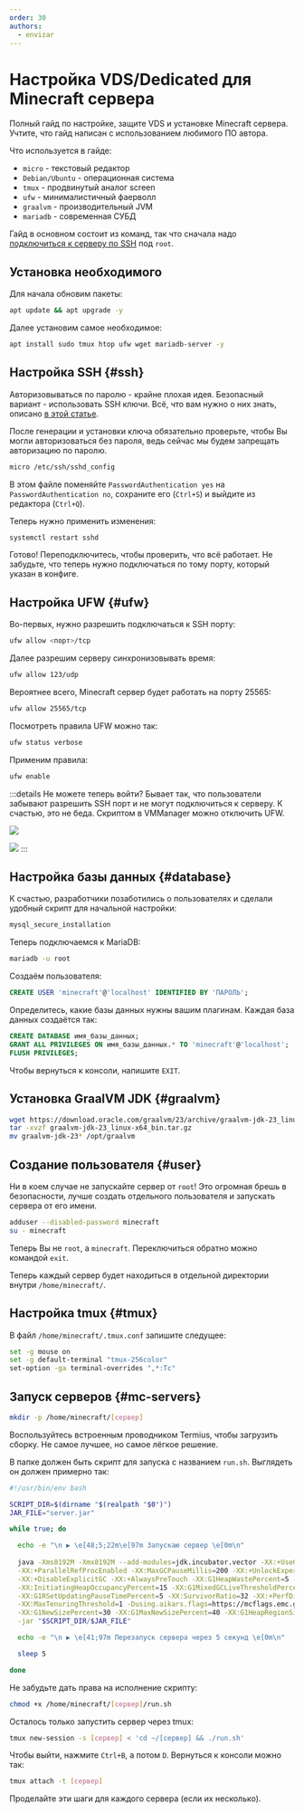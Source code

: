 ```yaml
---
order: 30
authors:
  - envizar
---
```


# Настройка VDS/Dedicated для Minecraft сервера

Полный гайд по настройке, защите VDS и установке Minecraft сервера. Учтите, что гайд написан с использованием любимого ПО автора.

Что используется в гайде:

- `micro` - текстовый редактор
- `Debian/Ubuntu` - операционная система
- `tmux` - продвинутый аналог screen
- `ufw` - минималистичный фаерволл
- `graalvm` - производительный JVM
- `mariadb` - современная СУБД

Гайд в основном состоит из команд, так что сначала надо [подключиться к серверу по SSH](/vds/ssh) под `root`.

## Установка необходимого

Для начала обновим пакеты:

```bash
apt update && apt upgrade -y
```

Далее установим самое необходимое:

```bash
apt install sudo tmux htop ufw wget mariadb-server -y
```

## Настройка SSH {#ssh}

Авторизовываться по паролю - крайне плохая идея. Безопасный вариант - использовать SSH ключи. Всё, что вам нужно о них знать, описано [в этой статье](/vds/sshkeys).

После генерации и установки ключа обязательно проверьте, чтобы Вы могли авторизоваться без пароля, ведь сейчас мы будем запрещать авторизацию по паролю.

```bash
micro /etc/ssh/sshd_config
```

В этом файле поменяйте `PasswordAuthentication yes` на `PasswordAuthentication no`, сохраните его (`Ctrl+S`) и выйдите из редактора (`Ctrl+Q`).

Теперь нужно применить изменения:

```bash
systemctl restart sshd
```

Готово! Переподключитесь, чтобы проверить, что всё работает. Не забудьте, что теперь нужно подключаться по тому порту, который указан в конфиге.

## Настройка UFW {#ufw}

Во-первых, нужно разрешить подключаться к SSH порту:

```bash
ufw allow <порт>/tcp
```

Далее разрешим серверу синхронизовывать время:

```bash
ufw allow 123/udp
```

Вероятнее всего, Minecraft сервер будет работать на порту 25565:

```bash
ufw allow 25565/tcp
```

Посмотреть правила UFW можно так:

```bash
ufw status verbose
```

Применим правила:

```bash
ufw enable
```

:::details Не можете теперь войти?
Бывает так, что пользователи забывают разрешить SSH порт и не могут подключиться к серверу.
К счастью, это не беда. Скриптом в VMManager можно отключить UFW.

![](/vds/mc-setup/run-script.png)

![](/vds/mc-setup/ufw-disable.png)
:::

## Настройка базы данных {#database}

К счастью, разработчики позаботились о пользователях и сделали удобный скрипт для начальной настройки:

```bash
mysql_secure_installation
```

Теперь подключаемся к MariaDB:

```bash
mariadb -u root
```

Создаём пользователя:

```sql
CREATE USER 'minecraft'@'localhost' IDENTIFIED BY 'ПАРОЛЬ';
```

Определитесь, какие базы данных нужны вашим плагинам. Каждая база данных создаётся так:

```sql
CREATE DATABASE имя_базы_данных;
GRANT ALL PRIVILEGES ON имя_базы_данных.* TO 'minecraft'@'localhost';
FLUSH PRIVILEGES;
```

Чтобы вернуться к консоли, напишите `EXIT`.

## Установка GraalVM JDK {#graalvm}

```bash
wget https://download.oracle.com/graalvm/23/archive/graalvm-jdk-23_linux-x64_bin.tar.gz
tar -xvzf graalvm-jdk-23_linux-x64_bin.tar.gz
mv graalvm-jdk-23* /opt/graalvm
```

## Создание пользователя {#user}

Ни в коем случае не запускайте сервер от `root`! Это огромная брешь в безопасности, лучше создать отдельного пользователя и запускать сервера от его имени.

```bash
adduser --disabled-password minecraft
su - minecraft
```

Теперь Вы не `root`, а `minecraft`. Переключиться обратно можно командой `exit`.

Теперь каждый сервер будет находиться в отдельной директории внутри `/home/minecraft/`.

## Настройка tmux {#tmux}

В файл `/home/minecraft/.tmux.conf` запишите следущее:

```bash
set -g mouse on
set -g default-terminal "tmux-256color"
set-option -ga terminal-overrides ",*:Tc"
```

## Запуск серверов {#mc-servers}

```bash
mkdir -p /home/minecraft/[сервер]
```

Воспользуйтесь встроенным проводником Termius, чтобы загрузить сборку. Не самое лучшее, но самое лёгкое решение.

В папке должен быть скрипт для запуска с названием `run.sh`. Выглядеть он должен примерно так:

```bash
#!/usr/bin/env bash

SCRIPT_DIR=$(dirname "$(realpath "$0")")
JAR_FILE="server.jar"

while true; do

  echo -e "\n ▶ \e[48;5;22m\e[97m Запускаю сервер \e[0m\n"
  
  java -Xms8192M -Xmx8192M --add-modules=jdk.incubator.vector -XX:+UseG1GC \
  -XX:+ParallelRefProcEnabled -XX:MaxGCPauseMillis=200 -XX:+UnlockExperimentalVMOptions \
  -XX:+DisableExplicitGC -XX:+AlwaysPreTouch -XX:G1HeapWastePercent=5 -XX:G1MixedGCCountTarget=4 \
  -XX:InitiatingHeapOccupancyPercent=15 -XX:G1MixedGCLiveThresholdPercent=90 \
  -XX:G1RSetUpdatingPauseTimePercent=5 -XX:SurvivorRatio=32 -XX:+PerfDisableSharedMem \
  -XX:MaxTenuringThreshold=1 -Dusing.aikars.flags=https://mcflags.emc.gs -Daikars.new.flags=true \
  -XX:G1NewSizePercent=30 -XX:G1MaxNewSizePercent=40 -XX:G1HeapRegionSize=8M -XX:G1ReservePercent=20 \
  -jar "$SCRIPT_DIR/$JAR_FILE"

  echo -e "\n ▶ \e[41;97m Перезапуск сервера через 5 секунд \e[0m\n"

  sleep 5

done
```

Не забудьте дать права на исполнение скрипту:

```bash
chmod +x /home/minecraft/[сервер]/run.sh
```

Осталось только запустить сервер через tmux:

```bash
tmux new-session -s [сервер] < 'cd ~/[сервер] && ./run.sh'
```

Чтобы выйти, нажмите `Ctrl+B`, а потом `D`.
Вернуться к консоли можно так:

```bash
tmux attach -t [сервер]
```

Проделайте эти шаги для каждого сервера (если их несколько).

